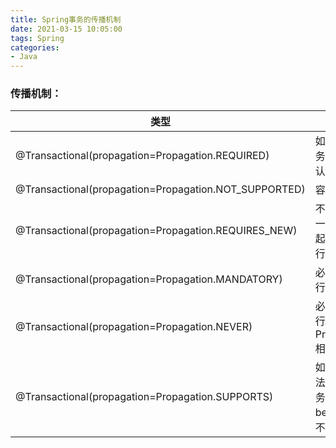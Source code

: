 ```yaml
---
title: Spring事务的传播机制
date: 2021-03-15 10:05:00
tags: Spring
categories: 
- Java
---
```


### 传播机制：

| 类型                                                  | 说明                                                         |
| ----------------------------------------------------- | ------------------------------------------------------------ |
| @Transactional(propagation=Propagation.REQUIRED)      | 如果有事务，那么加入事务,，没有的话新建一个(默认情况下)      |
| @Transactional(propagation=Propagation.NOT_SUPPORTED) | 容器不为这个方法开启事务                                     |
| @Transactional(propagation=Propagation.REQUIRES_NEW)  | 不管是否存在事务，都创建一个新的事务。原来的挂起，新的执行完毕，继续执行老的事务 |
| @Transactional(propagation=Propagation.MANDATORY)     | 必须在一个已有的事务中执行，否则抛出异常                     |
| @Transactional(propagation=Propagation.NEVER)         | 必须在一个没有的事务中执行，否则抛出异常(与Propagation.MANDATORY相反) |
| @Transactional(propagation=Propagation.SUPPORTS)      | 如果其他bean调用这个方法，在其他bean中声明事务，那就用事务。如果其他bean没有声明事务，那就不用事务 |



<!--more-->